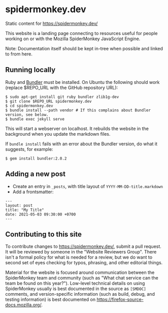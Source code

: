 # spidermonkey.dev

Static content for https://spidermonkey.dev/

This website is a landing page connecting to resources useful for people working on or with the Mozilla SpiderMonkey JavaScript Engine.

Note: Documentation itself should be kept in-tree when possible and linked to from here.

## Running locally

Ruby and [Bundler](https://bundler.io/) must be installed. On Ubuntu the following
should work (replace $REPO_URL with the GitHub repository URL):

```
$ sudo apt-get install git ruby bundler zlib1g-dev
$ git clone $REPO_URL spidermonkey.dev
$ cd spidermonkey.dev
$ bundle install --path vendor # If this complains about Bundler version, see below.
$ bundle exec jekyll serve
```

This will start a webserver on localhost. It rebuilds the website in the background
when you update the markdown files.

If `bundle install` fails with an error about the Bundler version, do what it suggests,
for example:

```
$ gem install bundler:2.0.2
```

## Adding a new post

- Create an entry in `_posts`, with title layout of `YYYY-MM-DD-title.markdown`
- Add a frontsmatter:

```
---
layout: post
title: "My Title"
date: 2021-05-03 09:30:00 +0700
---
```

## Contributing to this site

To contribute changes to https://spidermonkey.dev/, submit a pull request. It will be reviewed by someone in the "Website Reviewers Group". There isn't a formal policy for what is needed for a review, but we do want to second set of eyes checking for typos, phrasing, and other editorial things.

Material for the website is focused around communication between the SpiderMonkey team and community (such as "What chat service can the team be found on this year?"). Low-level technical details on using SpiderMonkey usually is best documented in the source as `[SMDOC]` comments, and version-specific information (such as build, debug, and testing information) is best documented on https://firefox-source-docs.mozilla.org/.

